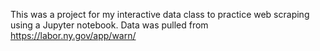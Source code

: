 This was a project for my interactive data class to practice web scraping using a Jupyter notebook. Data was pulled from https://labor.ny.gov/app/warn/
